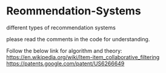 # Reommendation-Systems
different types of recommendation systems

please read the comments in the code for understanding.

Follow the below link for algorithm and theory:
https://en.wikipedia.org/wiki/Item-item_collaborative_filtering
https://patents.google.com/patent/US6266649
